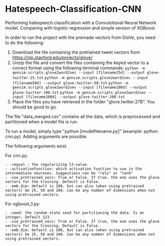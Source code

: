 # Hatespeech-Classification-CNN
Performing hatespeech classification with a Convulotional Neural Network model. Comparing with logistic regression and simple version of XGBoost.

In order to run the project with the premade vectors from GloVe, you need to do the following:

1. Download the file containing the pretrained tweet vectors from https://nlp.stanford.edu/projects/glove/
2. Unzip the file and convert the files containing the keyed vector to a correct format using the following terminal commands:
``python -m gensim.scripts.glove2word2vec --input [filename25d] --output glove-twitter-25.txt``
``python -m gensim.scripts.glove2word2vec --input [filename50d] --output glove-twitter-50.txt``
``python -m gensim.scripts.glove2word2vec --input [filename100d] --output glove-twitter-100.txt``
``python -m gensim.scripts.glove2word2vec --input [filename200d] --output glove-twitter-200.txt``
3. Place the files you have retrieved in the folder "glove.twitter.27B". You should be good to go.

The file "data_merged.csv" contains all the data, which is preprocessed and partitioned when a model file is run.

To run a model, simply type "python [modelfilename.py]" (example: python cnn.py). Adding arguments are possible.

The following arguments exist.

For cnn.py:

    - -regval : the regularizing l2-value.
    - -activationfunction: which activation function to use in the intermediate neurones. Suggestions can be "relu" or "tanh"
    - -use_pretrained_vecs: True or False. If true, the one uses the glove vectors for the training. Default is False.
    - -emb_dim: default is 200, but can also (when using pretrained vectors) be 25, 50 and 100. Can be any number of dimensions when not using pretrained vectors.

For xgboost_1.py:

    - -seed: the random state seed for partitioning the data. Is an integer. Default 123
    - -use_pretrained_vecs: True or False. If true, the one uses the glove vectors for the training. Default is False.
    - -emb_dim: default is 200, but can also (when using pretrained vectors) be 25, 50 and 100. Can be any number of dimensions when not using pretrained vectors.

